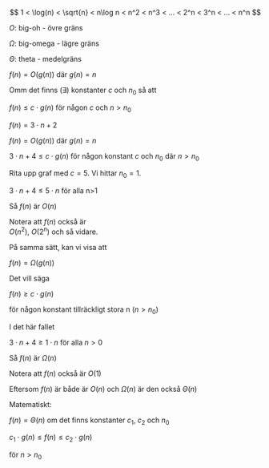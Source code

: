 
$$
1 < \log(n) < \sqrt{n} < n\log n < n^2 < n^3 < ... < 2^n < 3^n < ... < n^n
$$

$O$: big-oh - övre gräns

$\Omega$: big-omega - lägre gräns

$\Theta$: theta - medelgräns

$f(n)=O(g(n))$ där $g(n) = n$

Omm det finns $(\exists)$ konstanter $c$ och $n_0$ så att

$f(n) \leq c \cdot g(n)$ för någon $c$ och $n>n_0$

$f(n) = 3\cdot n + 2$

$f(n)=O(g(n))$ där $g(n) = n$

$3 \cdot n +4 \leq c \cdot g(n)$ för någon konstant $c$ och $n_0$ där $n>n_0$

Rita upp graf med $c=5$. Vi hittar $n_0=1$.

$3 \cdot n + 4 \leq 5 \cdot n$ för alla n>1

Så $f(n)$ är $O(n)$

Notera att $f(n)$ också är <br>
$O(n^2)$, $O(2^n)$ och så vidare.

På samma sätt, kan vi visa att 

$f(n) = \Omega(g(n))$

Det vill säga 

$f(n) \geq c \cdot g(n)$ 

för någon konstant tillräckligt stora n ($n > n_0$)

I det här fallet

$3 \cdot n + 4 \geq 1 \cdot n$ för alla $n>0$

Så $f(n)$ är $\Omega(n)$

Notera att $f(n)$ också är $O(1)$

Eftersom $f(n)$ är både är $O(n)$ och $\Omega(n)$ är den också $\Theta(n)$

Matematiskt:

$f(n) = \Theta(n)$ om det finns konstanter $c_1$, $c_2$ och $n_0$

$c_1\cdot g(n) \leq f(n) \leq c_2 \cdot g(n)$

för $n>n_0$
